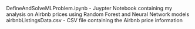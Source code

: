 DefineAndSolveMLProblem.ipynb - Juypter Notebook containing my analysis on Airbnb prices using Random Forest and Neural Network models
airbnbListingsData.csv - CSV file containing the Airbnb price information

